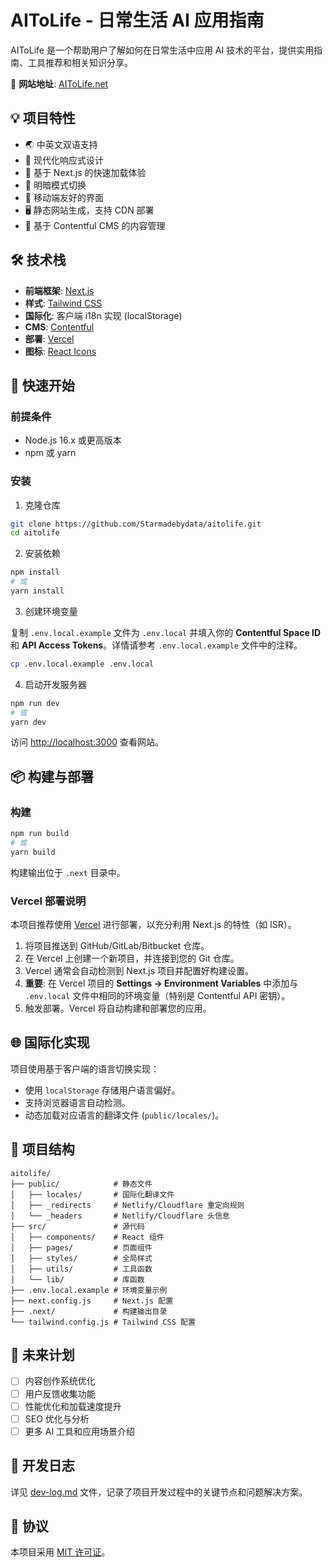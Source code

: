 # AIToLife - 日常生活 AI 应用指南

AIToLife 是一个帮助用户了解如何在日常生活中应用 AI 技术的平台，提供实用指南、工具推荐和相关知识分享。

🔗 **网站地址**: [AIToLife.net](https://aitolife.net)

## 💡 项目特性

- 🌏 中英文双语支持
- 🎨 现代化响应式设计
- 🚀 基于 Next.js 的快速加载体验
- 🌙 明暗模式切换
- 📱 移动端友好的界面
- 🖥️ 静态网站生成，支持 CDN 部署
- 🔄 基于 Contentful CMS 的内容管理

## 🛠️ 技术栈

- **前端框架**: [Next.js](https://nextjs.org/)
- **样式**: [Tailwind CSS](https://tailwindcss.com/)
- **国际化**: 客户端 i18n 实现 (localStorage)
- **CMS**: [Contentful](https://www.contentful.com/)
- **部署**: [Vercel](https://vercel.com/)
- **图标**: [React Icons](https://react-icons.github.io/react-icons/)

## 🚀 快速开始

### 前提条件

- Node.js 16.x 或更高版本
- npm 或 yarn

### 安装

1. 克隆仓库

```bash
git clone https://github.com/Starmadebydata/aitolife.git
cd aitolife
```

2. 安装依赖

```bash
npm install
# 或
yarn install
```

3. 创建环境变量

复制 `.env.local.example` 文件为 `.env.local` 并填入你的 **Contentful Space ID** 和 **API Access Tokens**。详情请参考 `.env.local.example` 文件中的注释。

```bash
cp .env.local.example .env.local
```

4. 启动开发服务器

```bash
npm run dev
# 或
yarn dev
```

访问 [http://localhost:3000](http://localhost:3000) 查看网站。

## 📦 构建与部署

### 构建

```bash
npm run build
# 或
yarn build
```

构建输出位于 `.next` 目录中。

### Vercel 部署说明

本项目推荐使用 [Vercel](https://vercel.com/) 进行部署，以充分利用 Next.js 的特性（如 ISR）。

1.  将项目推送到 GitHub/GitLab/Bitbucket 仓库。
2.  在 Vercel 上创建一个新项目，并连接到您的 Git 仓库。
3.  Vercel 通常会自动检测到 Next.js 项目并配置好构建设置。
4.  **重要**: 在 Vercel 项目的 **Settings -> Environment Variables** 中添加与 `.env.local` 文件中相同的环境变量（特别是 Contentful API 密钥）。
5.  触发部署。Vercel 将自动构建和部署您的应用。

## 🌐 国际化实现

项目使用基于客户端的语言切换实现：

- 使用 `localStorage` 存储用户语言偏好。
- 支持浏览器语言自动检测。
- 动态加载对应语言的翻译文件 (`public/locales/`)。

## 📂 项目结构

```
aitolife/
├── public/            # 静态文件
│   ├── locales/       # 国际化翻译文件
│   ├── _redirects     # Netlify/Cloudflare 重定向规则
│   └── _headers       # Netlify/Cloudflare 头信息
├── src/               # 源代码
│   ├── components/    # React 组件
│   ├── pages/         # 页面组件
│   ├── styles/        # 全局样式
│   ├── utils/         # 工具函数
│   └── lib/           # 库函数
├── .env.local.example # 环境变量示例
├── next.config.js     # Next.js 配置
├── .next/             # 构建输出目录
└── tailwind.config.js # Tailwind CSS 配置
```

## 🔮 未来计划

- [ ] 内容创作系统优化
- [ ] 用户反馈收集功能
- [ ] 性能优化和加载速度提升
- [ ] SEO 优化与分析
- [ ] 更多 AI 工具和应用场景介绍

## 📝 开发日志

详见 [dev-log.md](./dev-log.md) 文件，记录了项目开发过程中的关键节点和问题解决方案。

## 📄 协议

本项目采用 [MIT 许可证](LICENSE)。 